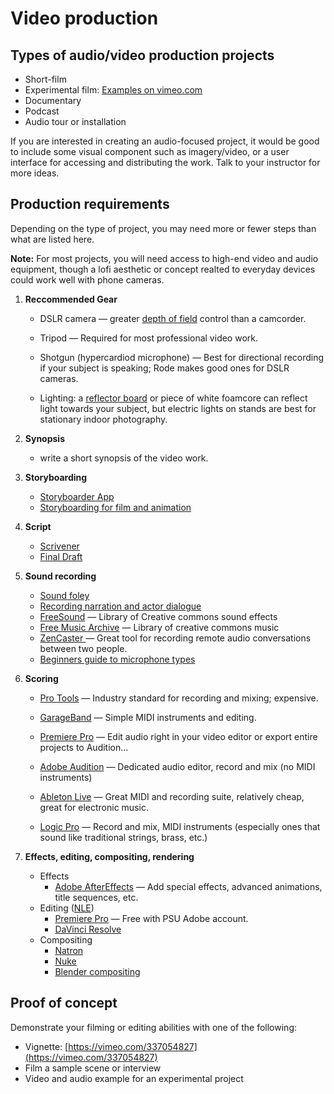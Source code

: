 # Video production

## Types of audio/video production projects

* Short-film
* Experimental film: [Examples on vimeo.com](https://vimeo.com/categories/experimental)
* Documentary
* Podcast
* Audio tour or installation

If you are interested in creating an audio-focused project, it would be good to include some visual component such as imagery/video, or a user interface for accessing and distributing the work. Talk to your instructor for more ideas.

## Production requirements

Depending on the type of project, you may need more or fewer steps than what are listed here.

**Note:** For most projects, you will need access to high-end video and audio equipment, though a lofi aesthetic or concept realted to everyday devices could work well with phone cameras.

1. **Reccommended Gear**

   * DSLR camera — greater [depth of field](https://digital-photography-school.com/understanding-depth-field-beginners/) control than a camcorder.
   * Tripod — Required for most professional video work.

   * Shotgun \(hypercardiod microphone\) — Best for directional recording if your subject is speaking; Rode makes good ones for DSLR cameras.

   * Lighting: a [reflector board](https://www.bhphotovideo.com/c/product/1016048-REG/raya_cr_51_42_5_in_1_collapsible_reflector_disc.html) or piece of white foamcore can reflect light towards your subject, but electric lights on stands are best for stationary indoor photography. 

2. **Synopsis**
   * write a short synopsis of the video work.
3. **Storyboarding**
   * [Storyboarder App](https://wonderunit.com/storyboarder/)
   * [Storyboarding for film and animation](https://www.youtube.com/watch?v=RQsvhq28sOI)
4. **Script**
   * [Scrivener](https://www.literatureandlatte.com/scrivener/overview)
   * [Final Draft](https://www.finaldraft.com/)
5. **Sound recording**
   * [Sound foley](https://www.youtube.com/watch?v=U_tqB4IZvMk)
   * [Recording narration and actor dialogue](http://www.scarycow.com/lowbudgetaudio/)
   * [FreeSound](https://freesound.org/) — Library of Creative commons sound effects
   * [Free Music Archive](https://freemusicarchive.org/) — Library of creative commons music
   * [ZenCaster ](https://zencastr.com/)— Great tool for recording remote audio conversations between two people.
   * [Beginners guide to microphone types](https://ehomerecordingstudio.com/types-of-microphones/)
6. **Scoring**

   * [Pro Tools](https://www.lynda.com/Pro-Tools-8-tutorials/film-scoring/52768-2.html?org=psu.edu) — Industry standard for recording and mixing; expensive.
   * [GarageBand](https://www.lynda.com/GarageBand-tutorials/GarageBand-11-Essential-Training/84529-2.html?org=psu.edu) — Simple MIDI instruments and editing. 
   * [Premiere Pro](https://www.lynda.com/Premiere-Pro-tutorials/Premiere-Pro-Guru-Audio-Workflow-Essential-Sound-Panel/758641-2.html?org=psu.edu) — Edit audio right in your video editor or export entire projects to Audition...

   * [Adobe Audition](https://www.adobe.com/products/audition.html) — Dedicated audio editor, record and mix \(no MIDI instruments\)

   * [Ableton Live](https://www.ableton.com/en/) — Great MIDI and recording suite, relatively cheap, great for electronic music. 
   * [Logic Pro](https://www.apple.com/logic-pro/) — Record and mix, MIDI instruments \(especially ones that sound like traditional strings, brass, etc.\)

7. **Effects, editing, compositing, rendering**
   * Effects
     * [Adobe AfterEffects](https://www.lynda.com/After-Effects-tutorials/After-Effects-CC-2018-VFX-Essential-Training/648933-2.html?org=psu.edu) — Add special effects, advanced animations, title sequences, etc. 
   * Editing \([NLE](https://en.wikipedia.org/wiki/Non-linear_editing_system)\)
     * [Premiere Pro](https://www.lynda.com/Premiere-Pro-tutorials/Premiere-Pro-Guru-Audio-Workflow-Essential-Sound-Panel/758641-2.html?org=psu.edu) — Free with PSU Adobe account.
     * [DaVinci Resolve](https://www.lynda.com/DaVinci-Resolve-tutorials/Learning-DaVinci-Resolve-14/704152-2.html?org=psu.edu)
   * Compositing
     * [Natron](https://natrongithub.github.io/)
     * [Nuke](https://www.foundry.com/products/nuke)
     * [Blender compositing](https://www.youtube.com/watch?v=A0lvJXc19Kk)

## Proof of concept

Demonstrate your filming or editing abilities with one of the following:

* Vignette: [https://vimeo.com/337054827](https://vimeo.com/337054827)
* Film a sample scene or interview
* Video and audio example for an experimental project



